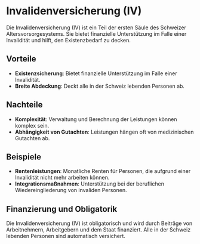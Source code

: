 # Invalidenversicherung (IV)

Die Invalidenversicherung (IV) ist ein Teil der ersten Säule des Schweizer Altersvorsorgesystems. Sie bietet finanzielle Unterstützung im Falle einer Invalidität und hilft, den Existenzbedarf zu decken.

## Vorteile

- **Existenzsicherung**: Bietet finanzielle Unterstützung im Falle einer Invalidität.
- **Breite Abdeckung**: Deckt alle in der Schweiz lebenden Personen ab.

## Nachteile

- **Komplexität**: Verwaltung und Berechnung der Leistungen können komplex sein.
- **Abhängigkeit von Gutachten**: Leistungen hängen oft von medizinischen Gutachten ab.

## Beispiele

- **Rentenleistungen**: Monatliche Renten für Personen, die aufgrund einer Invalidität nicht mehr arbeiten können.
- **Integrationsmaßnahmen**: Unterstützung bei der beruflichen Wiedereingliederung von invaliden Personen.

## Finanzierung und Obligatorik

Die Invalidenversicherung (IV) ist obligatorisch und wird durch Beiträge von Arbeitnehmern, Arbeitgebern und dem Staat finanziert. Alle in der Schweiz lebenden Personen sind automatisch versichert.
